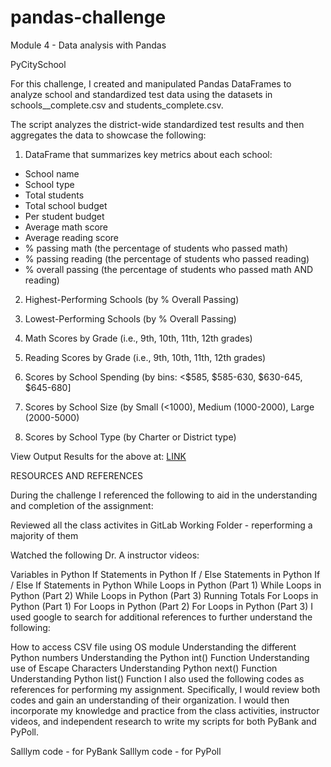 # pandas-challenge
Module 4 - Data analysis with Pandas

PyCitySchool

For this challenge, I created and manipulated Pandas DataFrames to analyze school and standardized test data using the datasets in schools__complete.csv and students_complete.csv.

The script analyzes the district-wide standardized test results and then aggregates the data to showcase the following:

1. DataFrame that summarizes key metrics about each school:
* School name
* School type
* Total students
* Total school budget
* Per student budget
* Average math score
* Average reading score
* % passing math (the percentage of students who passed math)
* % passing reading (the percentage of students who passed reading)
* % overall passing (the percentage of students who passed math AND reading)

2. Highest-Performing Schools (by % Overall Passing)

3. Lowest-Performing Schools (by % Overall Passing)

4. Math Scores by Grade (i.e., 9th, 10th, 11th, 12th grades)

5. Reading Scores by Grade (i.e., 9th, 10th, 11th, 12th grades)

6. Scores by School Spending (by bins: <$585, $585-630, $630-645, $645-680]

7. Scores by School Size (by Small (<1000), Medium (1000-2000), Large (2000-5000)

8. Scores by School Type (by Charter or District type)

View Output Results for the above at: [LINK](https://github.com/rperez025/pandas-challenge/blob/main/PyCitySchools/PyCitySchoolsAnalysis_RP.ipynb)

RESOURCES AND REFERENCES

During the challenge I referenced the following to aid in the understanding and completion of the assignment:

Reviewed all the class activites in GitLab Working Folder - reperforming a majority of them

Watched the following Dr. A instructor videos:

Variables in Python
If Statements in Python
If / Else Statements in Python
If / Else If Statements in Python
While Loops in Python (Part 1)
While Loops in Python (Part 2)
While Loops in Python (Part 3) Running Totals
For Loops in Python (Part 1)
For Loops in Python (Part 2)
For Loops in Python (Part 3)
I used google to search for additional references to further understand the following:

How to access CSV file using OS module
Understanding the different Python numbers
Understanding the Python int() Function
Understanding use of Escape Characters
Understanding Python next() Function
Understanding Python list() Function
I also used the following codes as references for performing my assignment. Specifically, I would review both codes and gain an understanding of their organization. I would then incorporate my knowledge and practice from the class activities, instructor videos, and independent research to write my scripts for both PyBank and PyPoll.

Salllym code - for PyBank
Salllym code - for PyPoll
